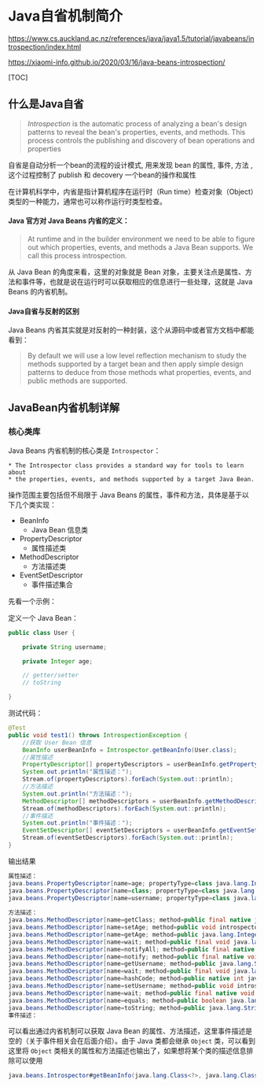 # Java自省机制简介

https://www.cs.auckland.ac.nz/references/java/java1.5/tutorial/javabeans/introspection/index.html

https://xiaomi-info.github.io/2020/03/16/java-beans-introspection/

[TOC]

## 什么是Java自省

> *Introspection* is the automatic process of analyzing a bean's design patterns to reveal the bean's properties, events, and methods. This process controls the publishing and discovery of bean operations and properties

自省是自动分析一个bean的流程的设计模式, 用来发现 bean 的属性, 事件, 方法 , 这个过程控制了 publish 和 decovery 一个bean的操作和属性

在计算机科学中，内省是指计算机程序在运行时（Run time）检查对象（Object）类型的一种能力，通常也可以称作运行时类型检查。

#### Java 官方对 Java Beans 内省的定义：

> At runtime and in the builder environment we need to be able to figure out which properties, events, and methods a Java Bean supports. We call this process introspection.

从 Java Bean 的角度来看，这里的对象就是 Bean 对象，主要关注点是属性、方法和事件等，也就是说在运行时可以获取相应的信息进行一些处理，这就是 Java Beans 的内省机制。

#### Java自省与反射的区别

Java Beans 内省其实就是对反射的一种封装，这个从源码中或者官方文档中都能看到：

> By default we will use a low level reflection mechanism to study the methods supported by a target bean and then apply simple design patterns to deduce from those methods what properties, events, and public methods are supported.

## JavaBean内省机制详解

### 核心类库

Java Beans 内省机制的核心类是 `Introspector`：

```
* The Introspector class provides a standard way for tools to learn about
* the properties, events, and methods supported by a target Java Bean.
```

操作范围主要包括但不局限于 Java Beans 的属性，事件和方法，具体是基于以下几个类实现：

- BeanInfo
  - Java Bean 信息类
- PropertyDescriptor
  - 属性描述类
- MethodDescriptor
  - 方法描述类
- EventSetDescriptor
  - 事件描述集合

先看一个示例：

定义一个 Java Bean：

```java
public class User {

    private String username;

    private Integer age;

    // getter/setter
    // toString

}
```

测试代码：

```java
@Test
public void test1() throws IntrospectionException {
    //获取 User Bean 信息
    BeanInfo userBeanInfo = Introspector.getBeanInfo(User.class);
    //属性描述
    PropertyDescriptor[] propertyDescriptors = userBeanInfo.getPropertyDescriptors();
    System.out.println("属性描述：");
    Stream.of(propertyDescriptors).forEach(System.out::println);
    //方法描述
    System.out.println("方法描述：");
    MethodDescriptor[] methodDescriptors = userBeanInfo.getMethodDescriptors();
    Stream.of(methodDescriptors).forEach(System.out::println);
    //事件描述
    System.out.println("事件描述：");
    EventSetDescriptor[] eventSetDescriptors = userBeanInfo.getEventSetDescriptors();
    Stream.of(eventSetDescriptors).forEach(System.out::println);
}
```

输出结果

```java
属性描述：
java.beans.PropertyDescriptor[name=age; propertyType=class java.lang.Integer; readMethod=public java.lang.Integer introspector.bean.User.getAge(); writeMethod=public void introspector.bean.User.setAge(java.lang.Integer)]
java.beans.PropertyDescriptor[name=class; propertyType=class java.lang.Class; readMethod=public final native java.lang.Class java.lang.Object.getClass()]
java.beans.PropertyDescriptor[name=username; propertyType=class java.lang.String; readMethod=public java.lang.String introspector.bean.User.getUsername(); writeMethod=public void introspector.bean.User.setUsername(java.lang.String)]
  
方法描述：
java.beans.MethodDescriptor[name=getClass; method=public final native java.lang.Class java.lang.Object.getClass()]
java.beans.MethodDescriptor[name=setAge; method=public void introspector.bean.User.setAge(java.lang.Integer)]
java.beans.MethodDescriptor[name=getAge; method=public java.lang.Integer introspector.bean.User.getAge()]
java.beans.MethodDescriptor[name=wait; method=public final void java.lang.Object.wait(long,int) throws java.lang.InterruptedException]
java.beans.MethodDescriptor[name=notifyAll; method=public final native void java.lang.Object.notifyAll()]
java.beans.MethodDescriptor[name=notify; method=public final native void java.lang.Object.notify()]
java.beans.MethodDescriptor[name=getUsername; method=public java.lang.String introspector.bean.User.getUsername()]
java.beans.MethodDescriptor[name=wait; method=public final void java.lang.Object.wait() throws java.lang.InterruptedException]
java.beans.MethodDescriptor[name=hashCode; method=public native int java.lang.Object.hashCode()]
java.beans.MethodDescriptor[name=setUsername; method=public void introspector.bean.User.setUsername(java.lang.String)]
java.beans.MethodDescriptor[name=wait; method=public final native void java.lang.Object.wait(long) throws java.lang.InterruptedException]
java.beans.MethodDescriptor[name=equals; method=public boolean java.lang.Object.equals(java.lang.Object)]
java.beans.MethodDescriptor[name=toString; method=public java.lang.String introspector.bean.User.toString()]
事件描述：
```

可以看出通过内省机制可以获取 Java Bean 的属性、方法描述，这里事件描述是空的（关于事件相关会在后面介绍）。由于 Java 类都会继承 `Object` 类，可以看到这里将 `Object` 类相关的属性和方法描述也输出了，如果想将某个类的描述信息排除可以使用 

```java
java.beans.Introspector#getBeanInfo(java.lang.Class<?>, java.lang.Class<?>)
```